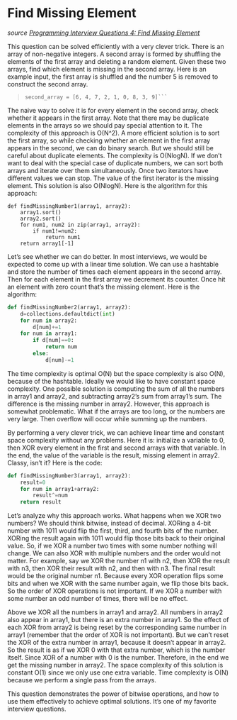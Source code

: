# Find Missing Element

_source [Programming Interview Questions 4: Find Missing Element](http://www.ardendertat.com/2011/09/27/programming-interview-questions-4-find-missing-element/)_

This question can be solved efficiently with a very clever trick. There is an array of non-negative integers. A second array is formed by shuffling the elements of the first array and deleting a random element. Given these two arrays, find which element is missing in the second array. Here is an example input, the first array is shuffled and the number 5 is removed to construct the second array.

> ``` first_array = [4, 1, 0, 2, 9, 6, 8, 7, 5, 3]
> second_array = [6, 4, 7, 2, 1, 0, 8, 3, 9]```

The naive way to solve it is for every element in the second array, check whether it appears in the first array. Note that there may be duplicate elements in the arrays so we should pay special attention to it. The complexity of this approach is O(N^2). A more efficient solution is to sort the first array, so while checking whether an element in the first array appears in the second, we can do binary search. But we should still be careful about duplicate elements. The complexity is O(NlogN). If we don’t want to deal with the special case of duplicate numbers, we can sort both arrays and iterate over them simultaneously. Once two iterators have different values we can stop. The value of the first iterator is the missing element. This solution is also O(NlogN). Here is the algorithm for this approach:

```
def findMissingNumber1(array1, array2):
    array1.sort()
    array2.sort()
    for num1, num2 in zip(array1, array2):
        if num1!=num2:
            return num1
    return array1[-1]
```

Let’s see whether we can do better. In most interviews, we would be expected to come up with a linear time solution. We can use a hashtable and store the number of times each element appears in the second array. Then for each element in the first array we decrement its counter. Once hit an element with zero count that’s the missing element. Here is the algorithm:

```python
def findMissingNumber2(array1, array2):
    d=collections.defaultdict(int)
    for num in array2:
        d[num]+=1
    for num in array1:
        if d[num]==0:
            return num
        else:
            d[num]-=1
```

The time complexity is optimal O(N) but the space complexity is also O(N), because of the hashtable. Ideally we would like to have constant space complexity. One possible solution is computing the sum of all the numbers in array1 and array2, and subtracting array2’s sum from array1’s sum. The difference is the missing number in array2. However, this approach is somewhat problematic. What if the arrays are too long, or the numbers are very large. Then overflow will occur while summing up the numbers.

By performing a very clever trick, we can achieve linear time and constant space complexity without any problems. Here it is: initialize a variable to 0, then XOR every element in the first and second arrays with that variable. In the end, the value of the variable is the result, missing element in array2. Classy, isn’t it? Here is the code:

```python
def findMissingNumber3(array1, array2):
    result=0
    for num in array1+array2:
        result^=num
    return result
```

Let’s analyze why this approach works. What happens when we XOR two numbers? We should think bitwise, instead of decimal. XORing a 4-bit number with 1011 would flip the first, third, and fourth bits of the number. XORing the result again with 1011 would flip those bits back to their original value. So, if we XOR a number two times with some number nothing will change. We can also XOR with multiple numbers and the order would not matter. For example, say we XOR the number n1 with n2, then XOR the result with n3, then XOR their result with n2, and then with n3. The final result would be the original number n1. Because every XOR operation flips some bits and when we XOR with the same number again, we flip those bits back. So the order of XOR operations is not important. If we XOR a number with some number an odd number of times, there will be no effect.

Above we XOR all the numbers in array1 and array2. All numbers in array2 also appear in array1, but there is an extra number in array1. So the effect of each XOR from array2 is being reset by the corresponding same number in array1 (remember that the order of XOR is not important). But we can’t reset the XOR of the extra number in array1, because it doesn’t appear in array2. So the result is as if we XOR 0 with that extra number, which is the number itself. Since XOR of a number with 0 is the number. Therefore, in the end we get the missing number in array2. The space complexity of this solution is constant O(1) since we only use one extra variable. Time complexity is O(N) because we perform a single pass from the arrays.

This question demonstrates the power of bitwise operations, and how to use them effectively to achieve optimal solutions. It’s one of my favorite interview questions.

